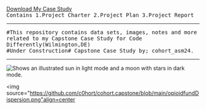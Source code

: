 <a href="https://github.com/c0hort/cohort.capstone/blob/main/capstone.deliverables.zip">Download My Case Study</a>
<br> 
<tt>Contains 1.Project Charter 2.Project Plan 3.Project Report</tt> 
<hr>
<tt>#This repository contains data sets, images, notes and more related to my Capstone Case Study for Code Differently(Wilmington,DE)</tt>
<br>
<tt>#Under Construction# Capstone Case Study by; cohort_asm24.</tt>
<hr>
<picture>
  <source media="(prefers-color-scheme: dark)" srcset="https://user-images.githubusercontent.com/25423296/163456776-7f95b81a-f1ed-45f7-b7ab-8fa810d529fa.png">
  <source media="(prefers-color-scheme: light)" srcset="https://user-images.githubusercontent.com/25423296/163456779-a8556205-d0a5-45e2-ac17-42d089e3c3f8.png">
  <img alt="Shows an illustrated sun in light mode and a moon with stars in dark mode." src="https://user-images.githubusercontent.com/25423296/163456779-a8556205-d0a5-45e2-ac17-42d089e3c3f8.png">
</picture>


<img source="https://github.com/c0hort/cohort.capstone/blob/main/opioidfundDispersion.png"align=center
